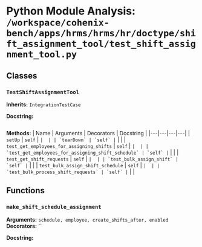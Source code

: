 # Python Module Analysis: `/workspace/cohenix-bench/apps/hrms/hrms/hr/doctype/shift_assignment_tool/test_shift_assignment_tool.py`

## Classes

### `TestShiftAssignmentTool`
**Inherits:** `IntegrationTestCase`


**Docstring:**
```

```

**Methods:**
| Name | Arguments | Decorators | Docstring |
|---|---|---|---|
| `setUp` | `self` | `` |  |
| `tearDown` | `self` | `` |  |
| `test_get_employees_for_assigning_shifts` | `self` | `` |  |
| `test_get_employees_for_assigning_shift_schedule` | `self` | `` |  |
| `test_get_shift_requests` | `self` | `` |  |
| `test_bulk_assign_shift` | `self` | `` |  |
| `test_bulk_assign_shift_schedule` | `self` | `` |  |
| `test_bulk_process_shift_requests` | `self` | `` |  |





## Functions

### `make_shift_schedule_assignment`
**Arguments:** `schedule, employee, create_shifts_after, enabled`
**Decorators:** ``

**Docstring:**
```

```

